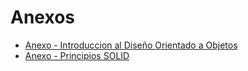 # Anexos
* [Anexo - Introduccion al Diseño Orientado a Objetos](https://github.com/UlisesC11/SistemaGestionTurnos/blob/main/introduccion.md)
* [Anexo - Principios SOLID](https://github.com/UlisesC11/SistemaGestionTurnos/blob/main/solid.md)
